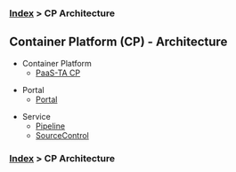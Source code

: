 ### [Index](https://github.com/PaaS-TA/Guide-eng/blob/master/README.md) > CP Architecture

## Container Platform (CP) - Architecture
- Container Platform
  - [PaaS-TA CP](https://github.com/PaaS-TA/paas-ta-container-platform-guide-eng/blob/master/architecture/paasta_cp.md)

+ Portal
  + [Portal](https://github.com/PaaS-TA/paas-ta-container-platform-guide-eng/blob/master/architecture/paasta_cp_portal.md)

- Service
  - [Pipeline](https://github.com/PaaS-TA/paas-ta-container-platform-guide-eng/blob/master/architecture/paasta_cp_pipeline.md)
  - [SourceControl](https://github.com/PaaS-TA/paas-ta-container-platform-guide-eng/blob/master/architecture/paasta_cp_source_control.md)
  
### [Index](https://github.com/PaaS-TA/Guide-eng/blob/master/README.md) > CP Architecture